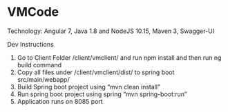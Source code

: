 # VMCode

Technology:
Angular 7, Java 1.8 and NodeJS 10.15, Maven 3, Swagger-UI

Dev Instructions

1.	Go to Client Folder /client/vmclient/ and run npm install and then run ng build command
2.	Copy all files under /client/vmclient/dist/ to spring boot src/main/webapp/
3.	Build Spring boot project using “mvn clean install”
4.	Run spring boot project using spring “mvn spring-boot:run”
5.	 Application runs on 8085 port
